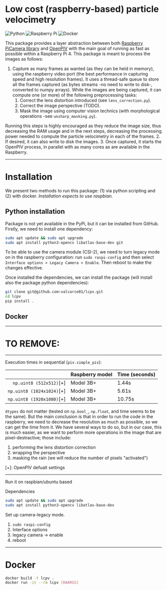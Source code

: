 # Low cost (raspberry-based) particle velocimetry

![Python](https://img.shields.io/badge/python-3670A0?style=for-the-badge&logo=python&logoColor=ffdd54)
![Raspberry Pi](https://img.shields.io/badge/-RaspberryPi-C51A4A?style=for-the-badge&logo=Raspberry-Pi)
![Docker](https://img.shields.io/badge/docker-%230db7ed.svg?style=for-the-badge&logo=docker&logoColor=white)

This package provides a layer abstraction between both [Raspberry PiCamera library](https://github.com/waveform80/picamera) 
and [OpenPIV](https://github.com/OpenPIV/openpiv-python) with the 
main goal of running as fast as possible within a Raspberry Pi 4. This package is meant to process the images
as follows:

1. Capture as many frames as wanted (as they can be held in memory), using the raspberry video port 
(the best performance in capturing speed and high resolution frames). It uses a thread-safe queue to store all the 
frames captured (as bytes streams -no need to write to disk-, converted to numpy arrays). While the images are being 
captured, it can compute one (or more) of the following preprocessing tasks:
   1. Correct the lens distortion introduced (see `lens_correction.py`).
   2. Correct the image perspective (TODO).
   3. Mask the image using computer vision technics (with morphological operations -see `unsharp_masking.py`).
    
Running this steps is highly encouraged as they reduce the image size, thus decreasing the RAM usage and in the next 
steps, decreasing the processing power needed to compute the particle velocimetry in each of the frames.
2. If desired, it can also write to disk the images.
3. Once captured, it starts the OpenPIV process, in parallel with as many cores as are available in the Raspberry.


---
# Installation

We present two methods to run this package: (1) via python scripting and (2) with docker. _Installation expects to use
raspbian._

## Python installation

Package is not yet available in the PyPi, but it can be installed from GitHub. Firstly, we need to install one 
dependency: 
```bash
sudo apt update && sudo apt upgrade
sudo apt install python3-opencv libatlas-base-dev git
```

To be able to use the camera module (CSI-2), we need to turn legacy mode on in the raspberry configuration: run 
`sudo raspi-config` and then select `Interface options > Legacy Camera > Enable`. Then reboot to make the changes
effective.

Once installed the dependencies, we can install the package (will install also the package python dependencies):

```bash
git clone git@github.com:valcarce01/lcpv.git
cd lcpv
pip install .
```

## Docker



---
# TO REMOVE:
----
Execution times in sequential (`piv.simple_piv`):

|                          | Raspberry model | Time (seconds) |
| -----------------------: | --------------- | -------------- |
|`np.uint8 (512x512)`[+]   | Model 3B+       | 1.44s          |
|`np.uint8 (1024x1024)`[+] | Model 3B+       | 5.61s          |
|`np.uint8 (1920x1080)`[+] | Model 3B+       | 10.75s         |

`dtypes` do not matter (tested on `np.bool_`, `np.float`, and time seems to be the same). But the main conclusion is that in order to run the code in the raspberry, we need to decrease the resolution as much as possible, so we can get the time from it. We have several ways to do so, but in our case, this is much easier, as we want to perform more operations in the image that are pixel-destractive; those include:
1. performing the lens distortion correction
2. wrapping the perspective
3. masking the rain (we will reduce the number of pixels "activated")




[+]: OpenPIV defualt settings

--- 
Run it on raspbian/ubuntu based

Dependencies
```bash
sudo apt update && sudo apt upgrade
sudo apt install python3-opencv libatlas-base-dev
```

Set up camera-legacy mode. 
1. `sudo raspi-config`
2. Interface options
3. legacy camera -> enable
4. reboot


--- 

# Docker
```bash
docker build -t lcpv .
docker run -it --rm lcpv [KWARGS]
```